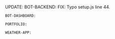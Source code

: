 UPDATE:
    BOT-BACKEND:
        FIX: Typo setup.js line 44.

    BOT-DASHBOARD:

    PORTFOLIO:

    WEATHER-APP:

